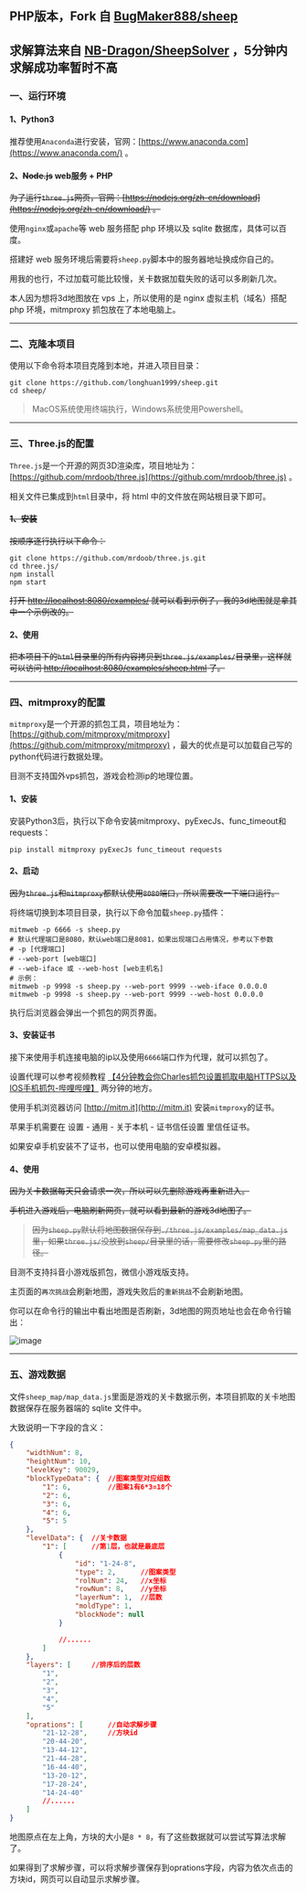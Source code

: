 ## PHP版本，Fork 自 [BugMaker888/sheep](https://github.com/BugMaker888/sheep)
## 求解算法来自 [NB-Dragon/SheepSolver](https://github.com/NB-Dragon/SheepSolver) ，5分钟内求解成功率暂时不高

### 一、运行环境

#### 1、Python3

推荐使用`Anaconda`进行安装，官网：[https://www.anaconda.com](https://www.anaconda.com/) 。

#### 2、~~Node.js~~ web服务 + PHP

~~为了运行`three.js`网页，官网：[https://nodejs.org/zh-cn/download](https://nodejs.org/zh-cn/download/) 。~~

使用`nginx`或`apache`等 web 服务搭配 php 环境以及 sqlite 数据库，具体可以百度。

搭建好 web 服务环境后需要将`sheep.py`脚本中的服务器地址换成你自己的。

用我的也行，不过加载可能比较慢，关卡数据加载失败的话可以多刷新几次。

本人因为想将3d地图放在 vps 上，所以使用的是 nginx 虚拟主机（域名）搭配 php 环境，mitmproxy 抓包放在了本地电脑上。

---

### 二、克隆本项目

使用以下命令将本项目克隆到本地，并进入项目目录：
```
git clone https://github.com/longhuan1999/sheep.git
cd sheep/
```

> MacOS系统使用终端执行，Windows系统使用Powershell。

---

### 三、Three.js的配置

`Three.js`是一个开源的网页3D渲染库，项目地址为：[https://github.com/mrdoob/three.js](https://github.com/mrdoob/three.js) 。

相关文件已集成到`html`目录中，将 html 中的文件放在网站根目录下即可。

#### ~~1、安装~~

~~按顺序逐行执行以下命令：~~
```
git clone https://github.com/mrdoob/three.js.git
cd three.js/
npm install
npm start
```

~~打开 [http://localhost:8080/examples/](http://localhost:8080/examples/) 就可以看到示例了，我的3d地图就是拿其中一个示例改的。~~


#### 2、使用

~~把本项目下的`html`目录里的所有内容拷贝到`three.js/examples/`目录里，这样就可以访问 [http://localhost:8080/examples/sheep.html](http://localhost:8080/examples/sheep.html) 了。~~


---

### 四、mitmproxy的配置

`mitmproxy`是一个开源的抓包工具，项目地址为：[https://github.com/mitmproxy/mitmproxy](https://github.com/mitmproxy/mitmproxy) ，最大的优点是可以加载自己写的python代码进行数据处理。

目测不支持国外vps抓包，游戏会检测ip的地理位置。

#### 1、安装

安装Python3后，执行以下命令安装mitmproxy、pyExecJs、func_timeout和requests：
```
pip install mitmproxy pyExecJs func_timeout requests
```

#### 2、启动

~~因为`three.js`和`mitmproxy`都默认使用`8080`端口，所以需要改一下端口运行。~~

将终端切换到本项目目录，执行以下命令加载`sheep.py`插件：
```
mitmweb -p 6666 -s sheep.py
# 默认代理端口是8080，默认web端口是8081，如果出现端口占用情况，参考以下参数
# -p [代理端口]
# --web-port [web端口]
# --web-iface 或 --web-host [web主机名]
# 示例：
mitmweb -p 9998 -s sheep.py --web-port 9999 --web-iface 0.0.0.0
mitmweb -p 9998 -s sheep.py --web-port 9999 --web-host 0.0.0.0
```

执行后浏览器会弹出一个抓包的网页界面。


#### 3、安装证书

接下来使用手机连接电脑的ip以及使用`6666`端口作为代理，就可以抓包了。

设置代理可以参考视频教程 [【4分钟教会你Charles抓包设置抓取电脑HTTPS以及IOS手机抓包-哔哩哔哩】](https://b23.tv/S0d8iYa) 两分钟的地方。

使用手机浏览器访问 [http://mitm.it](http://mitm.it) 安装`mitmproxy`的证书。

苹果手机需要在 <kbd>设置</kbd> - <kbd>通用</kbd> - <kbd>关于本机</kbd> - <kbd>证书信任设置</kbd> 里信任证书。

如果安卓手机安装不了证书，也可以使用电脑的安卓模拟器。


#### 4、使用

~~因为关卡数据每天只会请求一次，所以可以先删除游戏再重新进入。~~

~~手机进入游戏后，电脑刷新网页，就可以看到最新的游戏3d地图了。~~

> ~~因为`sheep.py`默认将地图数据保存到`./three.js/examples/map_data.js`里，如果`three.js/`没放到`sheep/`目录里的话，需要修改`sheep.py`里的路径。~~

目测不支持抖音小游戏版抓包，微信小游戏版支持。

主页面的`再次挑战`会刷新地图，游戏失败后的`重新挑战`不会刷新地图。

你可以在命令行的输出中看出地图是否刷新，3d地图的网页地址也会在命令行输出：

![image](https://user-images.githubusercontent.com/43313501/193447310-8bc58d9b-8548-4c23-a98d-38c2e3804a4f.png)

---

### 五、游戏数据

文件`sheep_map/map_data.js`里面是游戏的关卡数据示例，本项目抓取的关卡地图数据保存在服务器端的 sqlite 文件中。

大致说明一下字段的含义：

``` json
{
    "widthNum": 8,
    "heightNum": 10,
    "levelKey": 90029,
    "blockTypeData": {  //图案类型对应组数
        "1": 6,         //图案1有6*3=18个
        "2": 6,
        "3": 6,
        "4": 6,
        "5": 5
    },
    "levelData": {  //关卡数据
        "1": [      //第1层，也就是最底层
            {
                "id": "1-24-8",
                "type": 2,      //图案类型
                "rolNum": 24,   //x坐标
                "rowNum": 8,    //y坐标
                "layerNum": 1,  //层数
                "moldType": 1,
                "blockNode": null
            }

            //......
        ]
    },
    "layers": [     //排序后的层数
        "1",
        "2",
        "3",
        "4",
        "5"
    ],
    "oprations": [      //自动求解步骤
        "21-12-28",     //方块id
        "20-44-20",
        "13-44-12",
        "21-44-28",
        "16-44-40",
        "13-20-12",
        "17-28-24",
        "14-24-40"
        //......
    ]
}
```

地图原点在左上角，方块的大小是`8 * 8`，有了这些数据就可以尝试写算法求解了。

如果得到了求解步骤，可以将求解步骤保存到oprations字段，内容为依次点击的方块id，网页可以自动显示求解步骤。